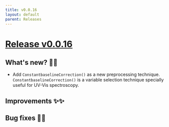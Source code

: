 ```yaml
---
title: v0.0.16
layout: default
parent: Releases
---
```


# __[Release v0.0.16](https://github.com/paucablop/chemotools/releases/tag/v0.0.16)__

## __What's new? 🎉🎉__

- Add ```ConstantbaselineCorrection()``` as a new preprocessing technique. ```ConstantbaselineCorrection()``` is a variable selection technique specially useful for UV-Vis spectroscopy.

## __Improvements ✨✨__


## __Bug fixes 🐛🐛__



